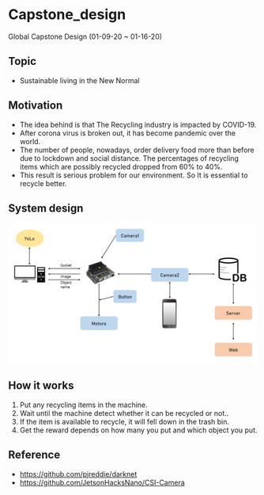 # Capstone_design
Global Capstone Design (01-09-20 ~ 01-16-20)

## Topic
+ Sustainable living in the New Normal

## Motivation
+ The idea behind is that The Recycling industry is impacted by COVID-19.
+ After corona virus is broken out, it has become pandemic over the world.
+ The number of people, nowadays, order delivery food more than before due to lockdown and social distance. The percentages of recycling items which are possibly recycled dropped from 60% to 40%.
+ This result is serious problem for our environment. So It is essential to recycle better.

## System design

![](./images/system_design.png)

## How it works
1. Put any recycling items in the machine.
2. Wait until the machine detect whether it can be recycled or not..
3. If the item is available to recycle, it will fell down in the trash bin.
4. Get the reward depends on how many you put and which object you put.

## Reference
+ https://github.com/pjreddie/darknet
+ https://github.com/JetsonHacksNano/CSI-Camera
